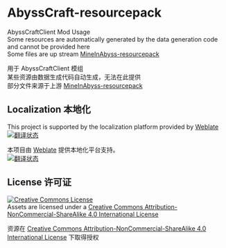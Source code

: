 # AbyssCraft-resourcepack
AbyssCraftClient Mod Usage  
Some resources are automatically generated by the data generation code and cannot be provided here  
Some files are up stream [MineInAbyss-resourcepack](https://github.com/MineInAbyss/MineInAbyss-resourcepack)  

用于 AbyssCraftClient 模组  
某些资源由数据生成代码自动生成，无法在此提供  
部分文件来源于上游 [MineInAbyss-resourcepack](https://github.com/MineInAbyss/MineInAbyss-resourcepack)  

## Localization 本地化
This project is supported by the localization platform provided by [Weblate](https://hosted.weblate.org/projects/abysscraftclient-assets/main/)  
<a href="https://hosted.weblate.org/engage/abysscraftclient-assets/">
<img src="https://hosted.weblate.org/widget/abysscraftclient-assets/main/multi-auto.svg" alt="翻译状态" />
</a>  

本项目由 [Weblate](https://hosted.weblate.org/projects/abysscraftclient-assets/main/) 提供本地化平台支持。  
<a href="https://hosted.weblate.org/engage/abysscraftclient-assets/-/zh_Hans/">
<img src="https://hosted.weblate.org/widget/abysscraftclient-assets/main/zh_Hans/multi-auto.svg" alt="翻译状态" />
</a>

## License 许可证
<a rel="license" href="http://creativecommons.org/licenses/by-nc-sa/4.0/"><img alt="Creative Commons License" style="border-width:0" src="https://i.creativecommons.org/l/by-nc-sa/4.0/88x31.png" /></a><br />Assets are licensed under a <a rel="license" href="http://creativecommons.org/licenses/by-nc-sa/4.0/">Creative Commons Attribution-NonCommercial-ShareAlike 4.0 International License</a>  

资源在 <a rel="license" href="http://creativecommons.org/licenses/by-nc-sa/4.0/">Creative Commons Attribution-NonCommercial-ShareAlike 4.0 International License</a> 下取得授权  
